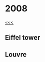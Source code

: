 
2008
======

[<<<](https://github.com/ttltrk/ELSE/blob/master/LL/LifeList.MD)

Eiffel tower
------

Louvre
------
